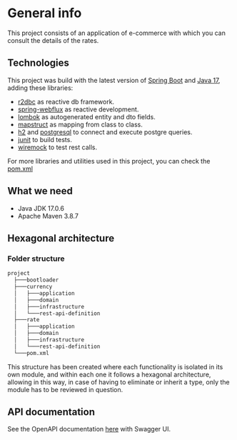 # General info
This project consists of an application of e-commerce with which you can consult the details of the rates.

 ## Technologies
 This project was build with the latest version of [Spring Boot](https://spring.io/blog/2023/08/24/spring-boot-3-1-3-available-now) and [Java 17](https://jdk.java.net/17/), adding these libraries:

 * [r2dbc](https://spring.io/projects/spring-data-r2dbc) as reactive db framework.
 * [spring-webflux](https://docs.spring.io/spring-framework/reference/web/webflux.html) as reactive development.
 * [lombok](https://projectlombok.org/) as autogenerated entity and dto fields.
 * [mapstruct](https://mapstruct.org/) as mapping from class to class.
 * [h2](https://www.h2database.com/html/main.html) and [postgresql](https://www.postgresql.org/) to connect and execute postgre queries.
 * [junit](https://junit.org/junit5/) to build tests.
 * [wiremock](https://wiremock.org/) to test rest calls.

For more libraries and utilities used in this project, you can check the [pom.xml](pom.xml)

## What we need

* Java JDK 17.0.6
* Apache Maven 3.8.7

## Hexagonal architecture

### Folder structure

```sh
project
  ├───bootloader
  ├───currency
  │   ├───application
  │   ├───domain
  │   ├───infrastructure
  │   └───rest-api-definition
  ├───rate
  │   ├───application
  │   ├───domain
  │   ├───infrastructure
  │   └───rest-api-definition
  └───pom.xml

```

This structure has been created where each functionality is isolated in its own module, and within each one it follows a hexagonal architecture, allowing in this way, in case of having to eliminate or inherit a type, only the module has to be reviewed in question.

## API documentation

See the OpenAPI documentation [here](http://localhost:8080/webjars/swagger-ui/index.html) with Swagger UI.
